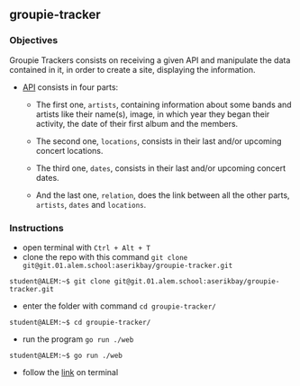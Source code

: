 ## groupie-tracker

### Objectives

Groupie Trackers consists on receiving a given API and manipulate the data contained in it, in order to create a site, displaying the information.

- [API](https://groupietrackers.herokuapp.com/api) consists in four parts:

  - The first one, `artists`, containing information about some bands and artists like their name(s), image, in which year they began their activity, the date of their first album and the members.

  - The second one, `locations`, consists in their last and/or upcoming concert locations.

  - The third one, `dates`, consists in their last and/or upcoming concert dates.

  - And the last one, `relation`, does the link between all the other parts, `artists`, `dates` and `locations`.

### Instructions

- open terminal with `Ctrl + Alt + T`
- clone the repo with this command `git clone git@git.01.alem.school:aserikbay/groupie-tracker.git`
```console
student@ALEM:~$ git clone git@git.01.alem.school:aserikbay/groupie-tracker.git
```
- enter the folder with command `cd groupie-tracker/`
```console
student@ALEM:~$ cd groupie-tracker/
```
- run the program `go run ./web`
```console
student@ALEM:~$ go run ./web
```
- follow the [link](http://localhost:4000/) on terminal
